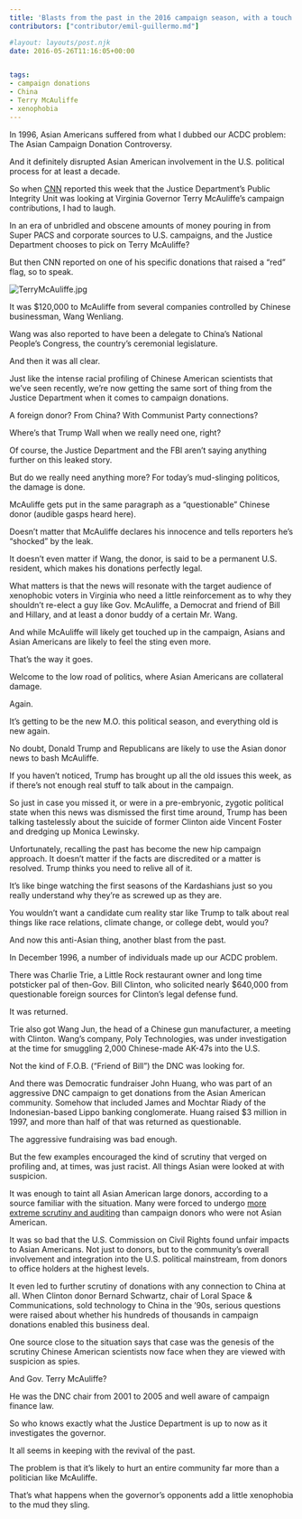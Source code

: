 ```yaml
---
title: 'Blasts from the past in the 2016 campaign season, with a touch of anti-Asian xenophobia'
contributors: ["contributor/emil-guillermo.md"]

#layout: layouts/post.njk
date: 2016-05-26T11:16:05+00:00


tags:
- campaign donations
- China
- Terry McAuliffe
- xenophobia
---
```


In 1996, Asian Americans suffered from what I dubbed our ACDC problem: The Asian
Campaign Donation Controversy.

And it definitely disrupted Asian American involvement in the U.S. political
process for at least a decade.

So when
[CNN](https://www.cnn.com/2016/05/23/politics/terry-mcauliffe-fbi-doj-federal-investigation-campaign-contributions/)
reported this week that the Justice Department’s Public Integrity Unit was
looking at Virginia Governor Terry McAuliffe’s campaign contributions, I had to
laugh.

In an era of unbridled and obscene amounts of money pouring in from Super PACS
and corporate sources to U.S. campaigns, and the Justice Department chooses to
pick on Terry McAuliffe?

But then CNN reported on one of his specific donations that raised a “red” flag,
so to speak.

![TerryMcAuliffe.jpg](/uploads/TerryMcAuliffe.jpg)

It was $120,000 to McAuliffe from several companies controlled by Chinese
businessman, Wang Wenliang.

Wang was also reported to have been a delegate to China’s National People’s
Congress, the country’s ceremonial legislature.

And then it was all clear.

Just like the intense racial profiling of Chinese American scientists that we’ve
seen recently, we’re now getting the same sort of thing from the Justice
Department when it comes to campaign donations.

A foreign donor? From China? With Communist Party connections?

Where’s that Trump Wall when we really need one, right?

Of course, the Justice Department and the FBI aren’t saying anything further on
this leaked story.

But do we really need anything more? For today’s mud-slinging politicos, the
damage is done.

McAuliffe gets put in the same paragraph as a “questionable” Chinese donor
(audible gasps heard here).

Doesn’t matter that McAuliffe declares his innocence and tells reporters he’s
“shocked” by the leak.

It doesn’t even matter if Wang, the donor, is said to be a permanent U.S.
resident, which makes his donations perfectly legal.

What matters is that the news will resonate with the target audience of
xenophobic voters in Virginia who need a little reinforcement as to why they
shouldn’t re-elect a guy like Gov. McAuliffe, a Democrat and friend of Bill and
Hillary, and at least a donor buddy of a certain Mr. Wang.

And while McAuliffe will likely get touched up in the campaign, Asians and Asian
Americans are likely to feel the sting even more.

That’s the way it goes.

Welcome to the low road of politics, where Asian Americans are collateral
damage.

Again.

It’s getting to be the new M.O. this political season, and everything old is new
again.

No doubt, Donald Trump and Republicans are likely to use the Asian donor news to
bash McAuliffe.

If you haven’t noticed, Trump has brought up all the old issues this week, as if
there’s not enough real stuff to talk about in the campaign.

So just in case you missed it, or were in a pre-embryonic, zygotic political
state when this news was dismissed the first time around, Trump has been talking
tastelessly about the suicide of former Clinton aide Vincent Foster and dredging
up Monica Lewinsky.

Unfortunately, recalling the past has become the new hip campaign approach. It
doesn’t matter if the facts are discredited or a matter is resolved. Trump
thinks you need to relive all of it.

It’s like binge watching the first seasons of the Kardashians just so you really
understand why they’re as screwed up as they are.

You wouldn’t want a candidate cum reality star like Trump to talk about real
things like race relations, climate change, or college debt, would you?

And now this anti-Asian thing, another blast from the past.

In December 1996, a number of individuals made up our ACDC problem.

There was Charlie Trie, a Little Rock restaurant owner and long time potsticker
pal of then-Gov. Bill Clinton, who solicited nearly $640,000 from questionable
foreign sources for Clinton’s legal defense fund.

It was returned.

Trie also got Wang Jun, the head of a Chinese gun manufacturer, a meeting with
Clinton. Wang’s company, Poly Technologies, was under investigation at the time
for smuggling 2,000 Chinese-made AK-47s into the U.S.

Not the kind of F.O.B. (“Friend of Bill”) the DNC was looking for.

And there was Democratic fundraiser John Huang, who was part of an aggressive
DNC campaign to get donations from the Asian American community. Somehow that
included James and Mochtar Riady of the Indonesian-based Lippo banking
conglomerate. Huang raised $3 million in 1997, and more than half of that was
returned as questionable.

The aggressive fundraising was bad enough.

But the few examples encouraged the kind of scrutiny that verged on profiling
and, at times, was just racist. All things Asian were looked at with suspicion.

It was enough to taint all Asian American large donors, according to a source
familiar with the situation. Many were forced to undergo [more extreme scrutiny and auditing](https://scholarship.law.berkeley.edu/cgi/viewcontent.cgi?article=1049&context=aalj) than campaign donors who were not Asian American.

It was so bad that the U.S. Commission on Civil Rights found unfair impacts to
Asian Americans. Not just to donors, but to the community’s overall involvement
and integration into the U.S. political mainstream, from donors to office
holders at the highest levels.

It even led to further scrutiny of donations with any connection to China at
all. When Clinton donor Bernard Schwartz, chair of Loral Space & Communications,
sold technology to China in the ’90s, serious questions were raised about
whether his hundreds of thousands in campaign donations enabled this business
deal.

One source close to the situation says that case was the genesis of the scrutiny
Chinese American scientists now face when they are viewed with suspicion as
spies.

And Gov. Terry McAuliffe?

He was the DNC chair from 2001 to 2005 and well aware of campaign finance law.

So who knows exactly what the Justice Department is up to now as it investigates
the governor.

It all seems in keeping with the revival of the past.

The problem is that it’s likely to hurt an entire community far more than a
politician like McAuliffe.

That’s what happens when the governor’s opponents add a little xenophobia to the
mud they sling.
